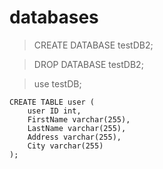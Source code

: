 # databases

> CREATE DATABASE testDB2;

> DROP DATABASE testDB2;

> use testDB;
```
CREATE TABLE user (
    user ID int,
    FirstName varchar(255),
    LastName varchar(255),
    Address varchar(255),
    City varchar(255)
);
```
